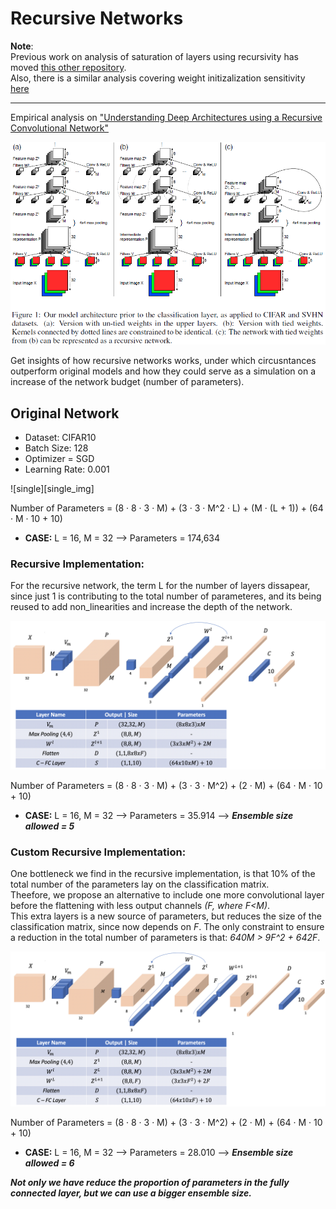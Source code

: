 # Recursive Networks

**Note**:  
Previous work on analysis of saturation of layers using recursivity has moved [this other repository][saturation].  
Also, there is a similar analysis covering weight initizalization sensitivity [here][initialization]

---

Empirical analysis on ["Understanding Deep Architectures using a Recursive Convolutional Network"][paper]   

![paper_img][paper_img]

Get insights of how recursive networks works, under which circusntances outperform original models and how they could serve as a simulation on a increase of the network budget (number of parameters).   

## Original Network

- Dataset: CIFAR10
- Batch Size: 128
- Optimizer = SGD
- Learning Rate: 0.001

![single][single_img]

Number of Parameters = (8 · 8 · 3 · M) + (3 · 3 · M^2 · L) + (M · (L + 1)) + (64 · M · 10 + 10)
- **CASE:** L = 16, M = 32 --> Parameters = 174,634

### Recursive Implementation:
For the recursive network, the term L for the number of layers dissapear, since just 1 is contributing to the total number of parameteres, and its being reused to add non_linearities and increase the depth of the network.

![recursive][recursive_img]

Number of Parameters = (8 · 8 · 3 · M) + (3 · 3 · M^2) + (2 · M) + (64 · M · 10 + 10)
- **CASE:** L = 16, M = 32 --> Parameters = 35.914  --> ***Ensemble size allowed = 5***

### Custom Recursive Implementation:
One bottleneck we find in the recursive implementation, is that 10% of the total number of the parameters lay on the classification matrix.  
Theefore, we propose an alternative to include one more convolutional layer before the flattening with less output channels *(F, where F<M)*.  
This extra layers is a new source of parameters, but reduces the size of the classification matrix, since now depends on *F*. The only constraint to ensure a reduction in the total number of parameters is that: *640M > 9F^2 + 642F*.

![recursive_custom][custom_recursive_img]

Number of Parameters = (8 · 8 · 3 · M) + (3 · 3 · M^2) + (2 · M) + (64 · M · 10 + 10)
- **CASE:** L = 16, M = 32 --> Parameters = 28.010 --> ***Ensemble size allowed = 6***

***Not only we have reduce the proportion of parameters in the fully connected layer, but we can use a bigger ensemble size.***


[saturation]: https://github.com/PabloRR100/Distilling-Deep-Networks.git
[initialization]: https://github.com/PabloRR100/NN_Initialization_Sensitivity.git

[paper_img]: ./images/recursive.png
[simple_img]: ./images/01_single_model.png
[recursive_img]: ./images/02_recursive_model.png
[custom_recursive_img]: ./images/03_custom_recursive_model.png


[recursiveanalysis]: ./images/recursive_h2_w4.png

[paper]: https://arxiv.org/abs/1312.1847
